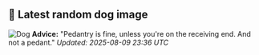 ## 🐶 Latest random dog image
![Dog](https://images.dog.ceo/breeds/chihuahua/n02085620_13383.jpg)
**Advice:** "Pedantry is fine, unless you're on the receiving end. And not a pedant."
*Updated: 2025-08-09 23:36 UTC*
